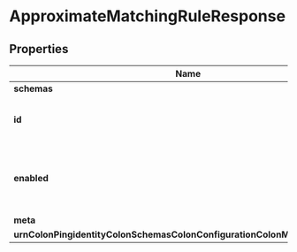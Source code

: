 

# ApproximateMatchingRuleResponse


## Properties

| Name | Type | Description | Notes |
|------------ | ------------- | ------------- | -------------|
|**schemas** | **List&lt;EnumapproximateMatchingRuleSchemaUrn&gt;** |  |  |
|**id** | **String** | Name of the Matching Rule |  |
|**enabled** | **Boolean** | Indicates whether the Matching Rule is enabled for use. |  |
|**meta** | [**MetaMeta**](MetaMeta.md) |  |  [optional] |
|**urnColonPingidentityColonSchemasColonConfigurationColonMessagesColon20** | [**MetaUrnPingidentitySchemasConfigurationMessages20**](MetaUrnPingidentitySchemasConfigurationMessages20.md) |  |  [optional] |




